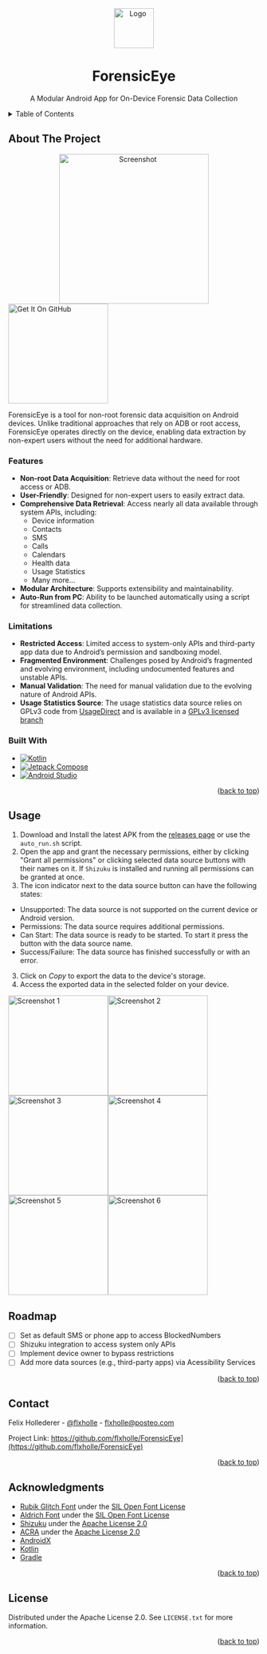 <div align="center">
  <a href="https://github.com/flxholle/ForensicEye">
    <img src="app/src/main/res/mipmap-xxxhdpi/ic_launcher_round.webp" alt="Logo" width="80" height="80"> </a>
  <h1 align="center">ForensicEye</h1>

  <p align="center">
    A Modular Android App for On-Device Forensic Data Collection
  </p>
</div>


<details>
  <summary>Table of Contents</summary>
  <ol>
    <li>
      <a href="#about-the-project">About The Project</a>
      <ul>
        <li><a href="#features">Features</a></li>
        <li><a href="#limitations">Limitations</a></li>
        <li><a href="#built-with">Built With</a></li>
      </ul>
    </li>
    <li><a href="#usage">Usage</a></li>
    <li><a href="#roadmap">Roadmap</a></li>
    <li><a href="#contact">Contact</a></li>
    <li><a href="#acknowledgments">Acknowledgments</a></li>
    <li><a href="#license">License</a></li>
  </ol>
</details>

## About The Project

<div align="center">
<img src="Screenshots/UI-Screenshot.png" alt="Screenshot"  width="300">
</div>

<a href="https://github.com/flxholle/ForensicEye/releases/latest">
<img src="Screenshots/Get It On GitHub.png" alt="Get It On GitHub" width="200">
</a>


ForensicEye is a tool for non-root forensic data acquisition on Android devices. Unlike traditional
approaches that rely on ADB or root access, ForensicEye operates directly on the device, enabling
data extraction by non-expert users without the need for additional hardware.

### Features

- **Non-root Data Acquisition**: Retrieve data without the need for root access or ADB.
- **User-Friendly**: Designed for non-expert users to easily extract data.
- **Comprehensive Data Retrieval**: Access nearly all data available through system APIs, including:
    - Device information
    - Contacts
    - SMS
    - Calls
    - Calendars
    - Health data
  - Usage Statistics
  - Many more...
- **Modular Architecture**: Supports extensibility and maintainability.
- **Auto-Run from PC**: Ability to be launched automatically using a script for streamlined data
  collection.

### Limitations

- **Restricted Access**: Limited access to system-only APIs and third-party app data due to
  Android’s permission and sandboxing model.
- **Fragmented Environment**: Challenges posed by Android’s fragmented and evolving environment,
  including undocumented features and unstable APIs.
- **Manual Validation**: The need for manual validation due to the evolving nature of Android APIs.
- **Usage Statistics Source**: The usage statistics data source relies on GPLv3 code
  from [UsageDirect](https://codeberg.org/fynngodau/usageDirect) and is available in
  a [GPLv3 licensed branch](https://github.com/flxholle/ForensicEye/tree/usage-stats-gpl)

### Built With

* [![Kotlin](Screenshots/Kotlin-Badge.svg)](https://kotlinlang.org/)
* [![Jetpack Compose](Screenshots/Jetpack%20Compose-Badge.svg)](https://developer.android.com/jetpack/compose)
* [![Android Studio](Screenshots/Android%20Studio-Badge.svg)](https://developer.android.com/studio)


<div align="right">(<a href="#top">back to top</a>)</div>


## Usage

1. Download and Install the latest APK from
   the [releases page](https://github.com/flxholle/ForensicEye/releases/latest) or use the
   `auto_run.sh` script.
2. Open the app and grant the necessary permissions, either by clicking "Grant all permissions" or
   clicking selected data source buttons with their names on it. If `Shizuku` is installed and
   running all permissions can be granted at once.
3. The icon indicator next to the data source button can have the following states:

- Unsupported: The data source is not supported on the current device or Android version.
- Permissions: The data source requires additional permissions.
- Can Start: The data source is ready to be started. To start it press the button with the data
  source name.
- Success/Failure: The data source has finished successfully or with an error.

3. Click on _Copy_ to export the data to the device's storage.
4. Access the exported data in the selected folder on your device.

<img src="Screenshots/1.png" alt="Screenshot 1" width="200"><img src="Screenshots/2.png" alt="Screenshot 2" width="200"><img src="Screenshots/3.png" alt="Screenshot 3" width="200"><img src="Screenshots/4.png" alt="Screenshot 4" width="200"><img src="Screenshots/5.png" alt="Screenshot 5" width="200"><img src="Screenshots/6.png" alt="Screenshot 6" width="200">

## Roadmap

- [ ] Set as default SMS or phone app to access BlockedNumbers
- [ ] Shizuku integration to access system only APIs
- [ ] Implement device owner to bypass restrictions
- [ ] Add more data sources (e.g., third-party apps) via Acessibility Services

<div align="right">(<a href="#top">back to top</a>)</div>

## Contact

Felix Hollederer - [@flxholle](https://flxholle.gitlab.io/) - flxholle@posteo.com

Project
Link: https://github.com/flxholle/ForensicEye](https://github.com/flxholle/ForensicEye)

<div align="right">(<a href="#top">back to top</a>)</div>

## Acknowledgments

* [Rubik Glitch Font](https://fonts.google.com/specimen/Rubik+Glitch) under the [SIL Open Font License](https://openfontlicense.org/)
* [Aldrich Font](https://fonts.google.com/specimen/Aldrich) under the [SIL Open Font License](https://openfontlicense.org/)
* [Shizuku](https://github.com/RikkaApps/Shizuku) under the [Apache License 2.0](https://github.com/RikkaApps/Shizuku/blob/master/LICENSE)
* [ACRA](https://github.com/ACRA/acra) under the [Apache License 2.0](https://github.com/ACRA/acra/blob/master/LICENSE)
* [AndroidX](https://developer.android.com/jetpack/androidx)
* [Kotlin](https://kotlinlang.org/)
* [Gradle](https://gradle.org/)

<div align="right">(<a href="#top">back to top</a>)</div>

## License
Distributed under the Apache License 2.0. See `LICENSE.txt` for more information.

<div align="right">(<a href="#top">back to top</a>)</div>